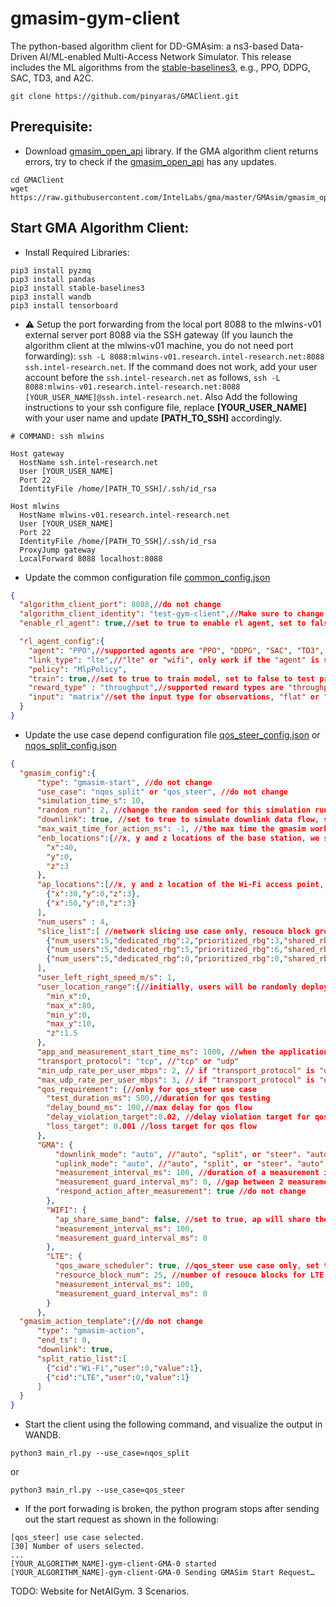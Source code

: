 # gmasim-gym-client
The python-based algorithm client for DD-GMAsim: a ns3-based Data-Driven AI/ML-enabled Multi-Access Network Simulator.
This release includes the ML algorithms from the [stable-baselines3](https://stable-baselines3.readthedocs.io/en/master/), e.g., PPO, DDPG, SAC, TD3, and A2C.

```
git clone https://github.com/pinyaras/GMAClient.git
```

## Prerequisite:
- Download [gmasim_open_api](https://github.com/IntelLabs/gma/blob/master/GMAsim/gmasim_open_api.py) library. If the GMA algorithm client returns errors, try to check if the [gmasim_open_api](https://github.com/IntelLabs/gma/blob/master/GMAsim/gmasim_open_api.py) has any updates.

```
cd GMAClient
wget https://raw.githubusercontent.com/IntelLabs/gma/master/GMAsim/gmasim_open_api.py
```

## Start GMA Algorithm Client:
- Install Required Libraries:
```
pip3 install pyzmq
pip3 install pandas
pip3 install stable-baselines3
pip3 install wandb
pip3 install tensorboard
```
- ⚠️ Setup the port forwarding from the local port 8088 to the mlwins-v01 external server port 8088 via the SSH gateway (If you launch the algorithm client at the mlwins-v01 machine, you do not need port forwarding): 
`ssh -L 8088:mlwins-v01.research.intel-research.net:8088 ssh.intel-research.net`. 
If the command does not work, add your user account before the `ssh.intel-research.net` as follows,
`ssh -L 8088:mlwins-v01.research.intel-research.net:8088 [YOUR_USER_NAME]@ssh.intel-research.net`. Also Add the following instructions to your ssh configure file, replace **[YOUR_USER_NAME]** with your user name and update **[PATH_TO_SSH]** accordingly.
```
# COMMAND: ssh mlwins

Host gateway
  HostName ssh.intel-research.net
  User [YOUR_USER_NAME]
  Port 22
  IdentityFile /home/[PATH_TO_SSH]/.ssh/id_rsa

Host mlwins
  HostName mlwins-v01.research.intel-research.net
  User [YOUR_USER_NAME]
  Port 22
  IdentityFile /home/[PATH_TO_SSH]/.ssh/id_rsa
  ProxyJump gateway
  LocalForward 8088 localhost:8088
```
- Update the common configuration file [common_config.json](common_config.json)

```json
{
  "algorithm_client_port": 8088,//do not change
  "algorithm_client_identity": "test-gym-client",//Make sure to change the "algorithm_client_identity": from "test-algorithm" to "[YOUR_INITIALS]-[ALGORITHM_NAME]". E.g., "mz-baseline".
  "enable_rl_agent": true,//set to true to enable rl agent, set to false to use GMA's baseline algorithm.

  "rl_agent_config":{
    "agent": "PPO",//supported agents are "PPO", "DDPG", "SAC", "TD3", "A2C", "SingleLink".
    "link_type": "lte",//"lte" or "wifi", only work if the "agent" is set to "SingleLink"
    "policy": "MlpPolicy",
    "train": true,//set to true to train model, set to false to test pretrained model.
    "reward_type" : "throughput",//supported reward types are "throughput", "delay", "utility", and "wifi_qos_user_num".
    "input": "matrix"//set the input type for observations, "flat" or "matrix".
  }
}
```
- Update the use case depend configuration file [qos_steer_config.json](qos_steer_config.json) or [nqos_split_config.json](nqos_split_config.json)
```json
{
  "gmasim_config":{
      "type": "gmasim-start", //do not change
      "use_case": "nqos_split" or "qos_steer", //do not change
      "simulation_time_s": 10,
      "random_run": 2, //change the random seed for this simulation run
      "downlink": true, //set to true to simulate downlink data flow, set to false to simulate uplink data flow.
      "max_wait_time_for_action_ms": -1, //the max time the gmasim worker will wait for an action. set to -1 will cap the wait time to 100 seconds.
      "enb_locations":{//x, y and z locations of the base station, we support 1 base station only
        "x":40,
        "y":0,
        "z":3
      },
      "ap_locations":[//x, y and z location of the Wi-Fi access point, add or remove element in this list to increase or reduce AP number. We support 0 AP as well.
        {"x":30,"y":0,"z":3},
        {"x":50,"y":0,"z":3}
      ],
      "num_users" : 4,
      "slice_list":[ //network slicing use case only, resouce block group (rbg) size maybe 1, 2, 3 or 4, it depends on the resource block num, see table 7.1.6.1-1 of 36.213
        {"num_users":5,"dedicated_rbg":2,"prioritized_rbg":3,"shared_rbg":4},
        {"num_users":5,"dedicated_rbg":5,"prioritized_rbg":6,"shared_rbg":7},
        {"num_users":5,"dedicated_rbg":0,"prioritized_rbg":0,"shared_rbg":100}
      ],
      "user_left_right_speed_m/s": 1,
      "user_location_range":{//initially, users will be randomly deployed within this x, y range. if user_left_right_speed_m > 0, the user will move left and right within this boundary.
        "min_x":0,
        "max_x":80,
        "min_y":0,
        "max_y":10,
        "z":1.5
      },
      "app_and_measurement_start_time_ms": 1000, //when the application starts traffic and send measurement to RL agent
      "transport_protocol": "tcp", //"tcp" or "udp"
      "min_udp_rate_per_user_mbps": 2, // if "transport_protocol" is "udp", this para controls the min sending rate.
      "max_udp_rate_per_user_mbps": 3, // if "transport_protocol" is "udp", this para controls the max sending rate.
      "qos_requirement": {//only for qos_steer use case
        "test_duration_ms": 500,//duration for qos testing
        "delay_bound_ms": 100,//max delay for qos flow
        "delay_violation_target":0.02, //delay violation target for qos flow
        "loss_target": 0.001 //loss target for qos flow
      },
      "GMA": {
          "downlink_mode": "auto", //"auto", "split", or "steer". "auto" will config UDP and TCP ACK as steer and TCP data as split.
          "uplink_mode": "auto", //"auto", "split", or "steer". "auto" will config UDP and TCP ACK as steer and TCP data as split.
          "measurement_interval_ms": 100, //duration of a measurement interval.
          "measurement_guard_interval_ms": 0, //gap between 2 measurement interval
          "respond_action_after_measurement": true //do not change
        },
        "WIFI": {
          "ap_share_same_band": false, //set to true, ap will share the same frequency band.
          "measurement_interval_ms": 100,
          "measurement_guard_interval_ms": 0
        },
        "LTE": {
          "qos_aware_scheduler": true, //qos_steer use case only, set to true to enable qos aware scheduler for LTE.
          "resource_block_num": 25, //number of resouce blocks for LTE, 25 for 5 MHZ, 50 for 10 MHZ, 75 for 15 MHZ and 100 for 20 MHZ.
          "measurement_interval_ms": 100,
          "measurement_guard_interval_ms": 0
        }
      },
  "gmasim_action_template":{//do not change
      "type": "gmasim-action",
      "end_ts": 0,
      "downlink": true,
      "split_ratio_list":[
        {"cid":"Wi-Fi","user":0,"value":1},
        {"cid":"LTE","user":0,"value":1}
      ]
  }
}
```



- Start the client using the following command, and visualize the output in WANDB.
```
python3 main_rl.py --use_case=nqos_split
```
or
```
python3 main_rl.py --use_case=qos_steer
```
- If the port forwading is broken, the python program stops after sending out the start request as shown in the following:
```
[qos_steer] use case selected.
[30] Number of users selected.
...
[YOUR_ALGORITHM_NAME]-gym-client-GMA-0 started
[YOUR_ALGORITHM_NAME]-gym-client-GMA-0 Sending GMASim Start Request…
```

TODO: Website for NetAIGym. 3 Scenarios.

